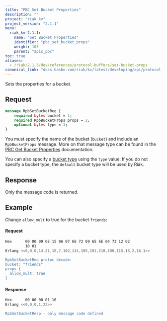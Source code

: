 ```yaml
---
title: "PBC Set Bucket Properties"
description: ""
project: "riak_kv"
project_version: "2.1.1"
menu:
  riak_kv-2.1.1:
    name: "Set Bucket Properties"
    identifier: "pbc_set_bucket_props"
    weight: 103
    parent: "apis_pbc"
toc: true
aliases:
  - /riak/2.1.3/dev/references/protocol-buffers/set-bucket-props
canonical_link: "docs.basho.com/riak/kv/latest/developing/api/protocol-buffers/set-bucket-props.md"
---
```


Sets the properties for a bucket.

## Request

```protobuf
message RpbSetBucketReq {
    required bytes bucket = 1;
    required RpbBucketProps props = 2;
    optional bytes type = 3;
}
```

You must specify the name of the bucket (`bucket`) and include an
`RpbBucketProps` message. More on that message type can be found in the
[PBC Get Bucket Properties](/riak/kv/2.1.1/developing/api/protocol-buffers/get-bucket-props) documentation.

You can also specify a [bucket type](/riak/kv/2.1.1/developing/usage/bucket-types) using the
`type` value. If you do not specify a bucket type, the `default` bucket
type will be used by Riak.

## Response

Only the message code is returned.

## Example

Change `allow_mult` to true for the bucket `friends`:

#### Request

```bash
Hex      00 00 00 0E 15 0A 07 66 72 69 65 6E 64 73 12 02
         10 01
Erlang <<0,0,0,14,21,10,7,102,114,105,101,110,100,115,18,2,16,1>>

RpbSetBucketReq protoc decode:
bucket: "friends"
props {
  allow_mult: true
}

```

#### Response

```bash
Hex      00 00 00 01 16
Erlang <<0,0,0,1,22>>

RpbSetBucketResp - only message code defined
```
